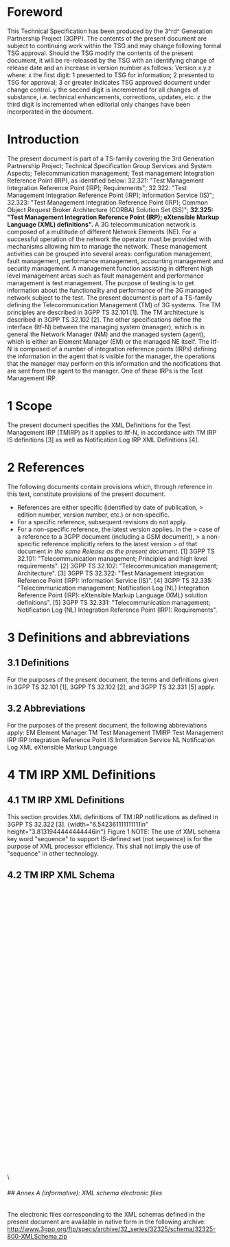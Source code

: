 # Foreword
This Technical Specification has been produced by the 3^rd^ Generation
Partnership Project (3GPP).
The contents of the present document are subject to continuing work within the
TSG and may change following formal TSG approval. Should the TSG modify the
contents of the present document, it will be re-released by the TSG with an
identifying change of release date and an increase in version number as
follows:
Version x.y.z
where:
x the first digit:
1 presented to TSG for information;
2 presented to TSG for approval;
3 or greater indicates TSG approved document under change control.
y the second digit is incremented for all changes of substance, i.e. technical
enhancements, corrections, updates, etc.
z the third digit is incremented when editorial only changes have been
incorporated in the document.
# Introduction
The present document is part of a TS-family covering the 3rd Generation
Partnership Project; Technical Specification Group Services and System
Aspects; Telecommunication management; Test management Integration Reference
Point (IRP), as identified below:
32.321: \"Test Management Integration Reference Point (IRP); Requirements\";
32.322: \"Test Management Integration Reference Point (IRP); Information
Service (IS)\";
32.323: \"Test Management Integration Reference Point (IRP); Common Object
Request Broker Architecture (CORBA) Solution Set (SS)\";
**32.325: \"Test Management Integration Reference Point (IRP); eXtensible
Markup Language (XML) definitions\".**
A 3G telecommunication network is composed of a multitude of different Network
Elements (NE). For a successful operation of the network the operator must be
provided with mechanisms allowing him to manage the network. These management
activities can be grouped into several areas: configuration management, fault
management, performance management, accounting management and security
management.
A management function assisting in different high level management areas such
as fault management and performance management is test management. The purpose
of testing is to get information about the functionality and performance of
the 3G managed network subject to the test.
The present document is part of a TS-family defining the Telecommunication
Management (TM) of 3G systems. The TM principles are described in 3GPP TS
32.101 [1]. The TM architecture is described in 3GPP TS 32.102 [2]. The other
specifications define the interface (Itf-N) between the managing system
(manager), which is in general the Network Manager (NM) and the managed system
(agent), which is either an Element Manager (EM) or the managed NE itself. The
Itf-N is composed of a number of integration reference points (IRPs) defining
the information in the agent that is visible for the manager, the operations
that the manager may perform on this information and the notifications that
are sent from the agent to the manager. One of these IRPs is the Test
Management IRP.
# 1 Scope
The present document specifies the XML Definitions for the Test Management IRP
(TMIRP) as it applies to Itf-N, in accordance with TM IRP IS definitions [3]
as well as Notification Log IRP XML Definitions [4].
# 2 References
The following documents contain provisions which, through reference in this
text, constitute provisions of the present document.
  * References are either specific (identified by date of publication, > edition number, version number, etc.) or non‑specific.
  * For a specific reference, subsequent revisions do not apply.
  * For a non-specific reference, the latest version applies. In the > case of a reference to a 3GPP document (including a GSM document), > a non-specific reference implicitly refers to the latest version > of that document _in the same Release as the present document_.
[1] 3GPP TS 32.101: \"Telecommunication management; Principles and high level
requirements\".
[2] 3GPP TS 32.102: \"Telecommunication management; Architecture\".
[3] 3GPP TS 32.322: \"Test Management Integration Reference Point (IRP):
Information Service (IS)\".
[4] 3GPP TS 32.335: \"Telecommunication management; Notification Log (NL)
Integration Reference Point (IRP): eXtensible Markup Language (XML) solution
definitions\".
[5] 3GPP TS 32.331: \"Telecommunication management; Notification Log (NL)
Integration Reference Point (IRP): Requirements\".
# 3 Definitions and abbreviations
## 3.1 Definitions
For the purposes of the present document, the terms and definitions given in
3GPP TS 32.101 [1], 3GPP TS 32.102 [2], and 3GPP TS 32.331 [5] apply.
## 3.2 Abbreviations
For the purposes of the present document, the following abbreviations apply:
EM Element Manager
TM Test Management
TMIRP Test Management IRP
IRP Integration Reference Point
IS Information Service
NL Notification Log
XML eXtensible Markup Language
# 4 TM IRP XML Definitions
## 4.1 TM IRP XML Definitions
This section provides XML definitions of TM IRP notifications as defined in
3GPP TS 32.322 [3].
{width="6.542361111111111in" height="3.8131944444444446in"}
Figure 1
NOTE: The use of XML schema key word \"sequence\" to support IS-defined set
(not sequence) is for the purpose of XML processor efficiency. This shall not
imply the use of \"sequence\" in other technology.
## 4.2 TM IRP XML Schema
\
\
\
\
\
\
\
\
\
\
\
\
\
\
\
\
\
\
\
\
\
\
\
\
\
\
\
\
\
\
\
\
\
\
\
\
\
\
\
\
###### ## Annex A (informative): XML schema electronic files
The electronic files corresponding to the XML schemas defined in the present
document are available in native form in the following archive:
http://www.3gpp.org/ftp/specs/archive/32_series/32325/schema/32325-800-XMLSchema.zip
#